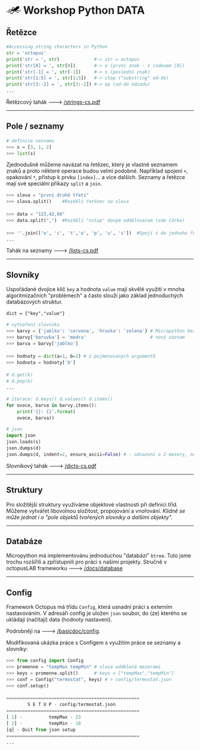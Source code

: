# ![logo](img/logo_small.png) Workshop Python DATA

## Řetězce

```python
#Accessing string characters in Python
str = 'octopus'
print('str = ', str)             #-> str = octopus
print('str[0] = ', str[0])       #-> o (první znak - s indexem [0])
print('str[-1] = ', str[-1])     #-> s (poslední znak)
print('str[1:5] = ', str[1:5])   #-> ctop ("substring" od-do)
print('str[3:-2] = ', str[3:-2]) #-> op (od-do odzadu)
...
```


Řetězcový tahák 🡒 [/strings-cs.pdf](https://pyvec.github.io/cheatsheets/strings/strings-cs.pdf)

---

## Pole / seznamy

```python
# definice seznamu
>>> s = [3, 1, 2]
>>> list(s)
```

Zjednodušně můžeme navázat na řetězec, který je vlastně seznamem znaků a proto některé operace budou velmi podobné. Například spojení `+`,
opakování `*`, přístup k prvku `[index]`... a více dalších. Seznamy a řetězce mají své speciální příkazy `split` a `join`.

```python
>>> slova = "první druhé třetí"
>>> slova.split()    #Rozdělí řetězec na slova

>>> data = "123,42,66"
>>> data.split(",")  #Rozdělí "vstup" daným oddělovačem (zde čárka)

>>> ''.join(['o', 'c', 't','o', 'p', 'u', 's'])  #Spojí s do jednoho řetězce
...
```

Tahák na seznamy 🡒 [/lists-cs.pdf](https://pyvec.github.io/cheatsheets/lists/lists-cs.pdf)

---

## Slovníky

Uspořádané dvojice klíč `key` a hodnota `value` mají skvělé využití v mnoha algoritmizačních "problémech"
a často slouží jako základ jednoduchých databázových struktur.

```
dict = {"key","value"}
```

```python
# vytvoření slovníku
>>> barvy = {'jablko': 'cervena', 'hruska': 'zelena'} # Micropython bez diakritiky
>>> barvy['boruvka'] = 'modra'                        # nový záznam
>>> barva = barvy['jablko']

>>> hodnoty = dict(a=1, b=2) # z pojmenovaných argumentů
>>> hodnota = hodnoty['b']

# d.get(k)
# d.pop(k)
...

```

```python
# iterace: d.keys() d.values() d.items()
for ovoce, barva in barvy.items():
    print('{}: {}'.format(
    ovoce, barva))
```

```python
# json
import json
json.loads(s)
json.dumps(d)
json.dumps(d, indent=2, ensure_ascii=False) # : odsazení o 2 mezery, nekódovat diakritiku
```

Slovníkový tahák  🡒 [/dicts-cs.pdf](https://pyvec.github.io/cheatsheets/dicts/dicts-cs.pdf)

---

## Struktury

Pro složitější struktury využíváme objektové vlastnosti při definici tříd. Můžeme vytvářet libovolnou složitost, propojování a vnořování. 
*Klidně se může jednat i o "pole objektů tvořených slovníky a dalšími objekty".*

---

## Databáze

Micropython má implementovánu jednoduchou "databázi" `btree`.
Tuto jsme trochu rozšířili a zpřístupnili pro práci s našimi projekty.
Stručně v octopusLAB frameworku 🡒 [/docs/database](/basicdoc/#database)

---

## Config

Framework Octopus má třídu `Config`, která usnadní práci s externím nastavováním.
V adresáři config je uložen `json` soubor, do (ze) kterého se ukládají (načítají) data (hodnoty nastavení).

Podrobněji na 🡒 [/basicdoc/config](/basicdoc/#config).

Modifikovaná ukázka práce s Configem s využitím práce se seznamy a slovníky:

```python
>>> from config import Config
>>> promenne = "tempMax tempMin" # slova oddělená mezerami
>>> keys = promenne.split()      # keys = ["tempMax","tempMin"]
>>> conf = Config("termostat", keys) # > config/termostat.json
>>> conf.setup()

==================================================
        S E T U P - config/termostat.json
==================================================
[ 1] -          tempMax - 23
[ 2] -          tempMin - 18
[q] - Quit from json setup
==================================================
...

```
